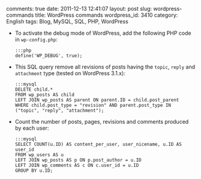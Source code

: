 comments: true
date: 2011-12-13 12:41:07
layout: post
slug: wordpress-commands
title: WordPress commands
wordpress_id: 3410
category: English
tags: Blog, MySQL, SQL, PHP, WordPress

  * To activate the debug mode of WordPress, add the following PHP code in `wp-config.php`:

        :::php
        define('WP_DEBUG', true);

  * This SQL query remove all revisions of posts having the `topic`, `reply` and `attachment` type (tested on WordPress 3.1.x):

        :::mysql
        DELETE child.*
        FROM wp_posts AS child
        LEFT JOIN wp_posts AS parent ON parent.ID = child.post_parent
        WHERE child.post_type = "revision" AND parent.post_type IN ("topic", "reply", "attachment");

  * Count the number of posts, pages, revisions and comments produced by each user:

        :::mysql
        SELECT COUNT(u.ID) AS content_per_user, user_nicename, u.ID AS user_id
        FROM wp_users AS u
        LEFT JOIN wp_posts AS p ON p.post_author = u.ID
        LEFT JOIN wp_comments AS c ON c.user_id = u.ID
        GROUP BY u.ID;

